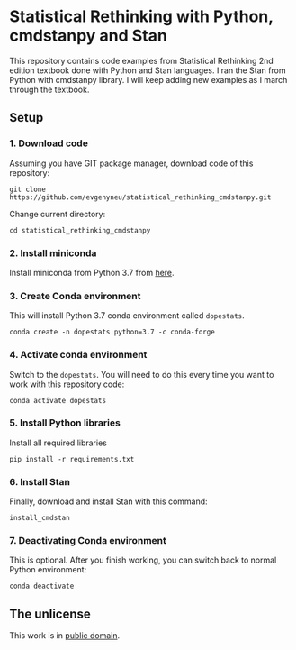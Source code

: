 # Statistical Rethinking with Python, cmdstanpy and Stan

This repository contains code examples from Statistical Rethinking 2nd edition textbook done with Python and Stan languages. I ran the Stan from Python with cmdstanpy library. I will keep adding new examples as I march through the textbook.

## Setup

### 1. Download code

Assuming you have GIT package manager, download code of this repository:

```
git clone https://github.com/evgenyneu/statistical_rethinking_cmdstanpy.git
```

Change current directory:

```
cd statistical_rethinking_cmdstanpy
```



### 2. Install miniconda

Install miniconda from Python 3.7 from [here](https://docs.conda.io/en/latest/miniconda.html).


### 3. Create Conda environment

This will install Python 3.7 conda environment called `dopestats`.

```
conda create -n dopestats python=3.7 -c conda-forge
```

### 4. Activate conda environment

Switch to the `dopestats`. You will need to do this every time you want to work with this repository code:

```
conda activate dopestats
```

### 5. Install Python libraries

Install all required libraries

```
pip install -r requirements.txt
```

### 6. Install Stan

Finally, download and install Stan with this command:

```
install_cmdstan
```

### 7. Deactivating Conda environment


This is optional. After you finish working, you can switch back to normal Python environment:

```
conda deactivate
```

## The unlicense

This work is in [public domain](LICENSE).
